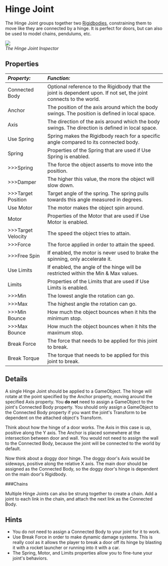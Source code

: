 Hinge Joint
===========


The <span class=keyword>Hinge Joint</span> groups together two [Rigidbodies](class-Rigidbody.html), constraining them to move like they are connected by a hinge. It is perfect for doors, but can also be used to model chains, pendulums, etc.

![](http://docwiki.hq.unity3d.com/uploads/Main/Inspector-HingeJoint.png)  
_The Hinge Joint <span class=keyword>Inspector</span>_

Properties
----------



|**_Property:_** |**_Function:_** |
|:---|:---|
|<span class=component>Connected Body</span> |Optional reference to the Rigidbody that the joint is dependent upon. If not set, the joint connects to the world. |
|<span class=component>Anchor</span> |The position of the axis around which the body swings. The position is defined in local space. |
|<span class=component>Axis</span> |The direction of the axis around which the body swings. The direction is defined in local space. |
|<span class=component>Use Spring</span> |Spring makes the Rigidbody reach for a specific angle compared to its connected body. |
|<span class=component>Spring</span> |Properties of the Spring that are used if <span class=component>Use Spring</span> is enabled. |
|>>><span class=component>Spring</span> |The force the object asserts to move into the position. |
|>>><span class=component>Damper</span> |The higher this value, the more the object will slow down. |
|>>><span class=component>Target Position</span> |Target angle of the spring. The spring pulls towards this angle measured in degrees. |
|<span class=component>Use Motor</span> |The motor makes the object spin around. |
|<span class=component>Motor</span> |Properties of the Motor that are used if <span class=component>Use Motor</span> is enabled. |
|>>><span class=component>Target Velocity</span> |The speed the object tries to attain. |
|>>><span class=component>Force</span> |The force applied in order to attain the speed. |
|>>><span class=component>Free Spin</span> |If enabled, the motor is never used to brake the spinning, only accelerate it. |
|<span class=component>Use Limits</span> |If enabled, the angle of the hinge will be restricted within the <span class=component>Min</span> & <span class=component>Max</span> values. |
|<span class=component>Limits </span> |Properties of the Limits that are used if <span class=component>Use Limits</span> is enabled. |
|>>><span class=component>Min</span> |The lowest angle the rotation can go. |
|>>><span class=component>Max</span> |The highest angle the rotation can go. |
|>>><span class=component>Min Bounce</span> |How much the object bounces when it hits the minimum stop. |
|>>><span class=component>Max Bounce</span> |How much the object bounces when it hits the maximum stop. |
|<span class=component>Break Force</span> |The force that needs to be applied for this joint to break. |
|<span class=component>Break Torque</span> |The torque that needs to be applied for this joint to break. |


Details
-------


A single Hinge Joint should be applied to a <span class=keyword>GameObject</span>.  The hinge will rotate at the point specified by the <span class=component>Anchor</span> property, moving around the specified <span class=component>Axis</span> property.  You __do not__ need to assign a GameObject to the joint's <span class=component>Connected Body</span> property.  You should only assign a GameObject to the <span class=component>Connected Body</span> property if you want the joint's <span class=keyword>Transform</span> to be dependent on the attached object's Transform.

Think about how the hinge of a door works. The <span class=component>Axis</span> in this case is up, positive along the Y axis. The <span class=component>Anchor</span> is placed somewhere at the intersection between door and wall.  You would not need to assign the wall to the <span class=component>Connected Body</span>, because the joint will be connected to the world by default.

Now think about a doggy door hinge. The doggy door's <span class=component>Axis</span> would be sideways, positive along the relative X axis.  The main door should be assigned as the <span class=component>Connected Body</span>, so the doggy door's hinge is dependent on the main door's Rigidbody.


###Chains

Multiple Hinge Joints can also be strung together to create a chain.  Add a joint to each link in the chain, and attach the next link as the <span class=component>Connected Body</span>.


Hints
-----

* You do not need to assign a <span class=component>Connected Body</span> to your joint for it to work.
* Use <span class=component>Break Force</span> in order to make dynamic damage systems. This is really cool as it allows the player to break a door off its hinge by blasting it with a rocket launcher or running into it with a car.
* The <span class=component>Spring</span>, <span class=component>Motor</span>, and <span class=component>Limits</span> properties allow you to fine-tune your joint's behaviors.

